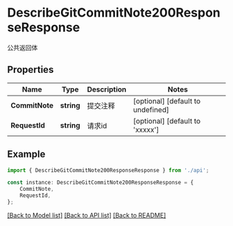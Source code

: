 # DescribeGitCommitNote200ResponseResponse

公共返回体

## Properties

Name | Type | Description | Notes
------------ | ------------- | ------------- | -------------
**CommitNote** | **string** | 提交注释 | [optional] [default to undefined]
**RequestId** | **string** | 请求id | [optional] [default to 'xxxxx']

## Example

```typescript
import { DescribeGitCommitNote200ResponseResponse } from './api';

const instance: DescribeGitCommitNote200ResponseResponse = {
    CommitNote,
    RequestId,
};
```

[[Back to Model list]](../README.md#documentation-for-models) [[Back to API list]](../README.md#documentation-for-api-endpoints) [[Back to README]](../README.md)
